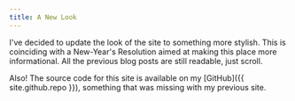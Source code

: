 ```yaml
---
title: A New Look
---
```


I've decided to update the look of the site to something more stylish. This is coinciding with a New-Year's Resolution aimed at making this place more informational. All the previous blog posts are still readable, just scroll.

Also! The source code for this site is available on my [GitHub]({{ site.github.repo }}), something that was missing with my previous site.